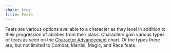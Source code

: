 ```yaml
---
share: true
title: Feats
---
```


Feats are various options available to a character as they level in addition to their progression of abilities from their class. Characters gain various types of feats as seen on the [Character Advancement](../Character%20Creation/Character%20Advancement.md) chart. Of the types there are, but not limited to Combat, Martial, Magic, and Race feats.